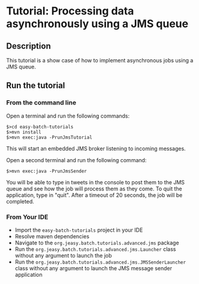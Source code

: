 # Tutorial: Processing data asynchronously using a JMS queue

## Description

This tutorial is a show case of how to implement asynchronous jobs using a JMS queue.

## Run the tutorial

### From the command line

Open a terminal and run the following commands:

```
$>cd easy-batch-tutorials
$>mvn install
$>mvn exec:java -PrunJmsTutorial
```

This will start an embedded JMS broker listening to incoming messages.

Open a second terminal and run the following command:

```
$>mvn exec:java -PrunJmsSender
```

You will be able to type in tweets in the console to post them to the JMS queue and see how the job will process them as they come.
To quit the application, type in "quit". After a timeout of 20 seconds, the job will be completed.

### From Your IDE

* Import the `easy-batch-tutorials` project in your IDE
* Resolve maven dependencies
* Navigate to the `org.jeasy.batch.tutorials.advanced.jms` package
* Run the `org.jeasy.batch.tutorials.advanced.jms.Launcher` class without any argument to launch the job
* Run the `org.jeasy.batch.tutorials.advanced.jms.JMSSenderLauncher` class without any argument to launch the JMS message sender application

